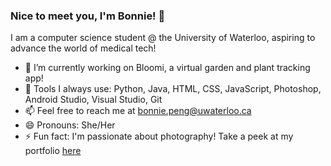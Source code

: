 ### Nice to meet you, I'm Bonnie! 👋

I am a computer science student @ the University of Waterloo, aspiring to advance the world of medical tech!

- 🌱 I’m currently working on Bloomi, a virtual garden and plant tracking app!
- 💬 Tools I always use: Python, Java, HTML, CSS, JavaScript, Photoshop, Android Studio, Visual Studio, Git
- 📫 Feel free to reach me at bonnie.peng@uwaterloo.ca
- 😄 Pronouns: She/Her
- ⚡ Fun fact: I'm passionate about photography! Take a peek at my portfolio [here](https://bonniepeng.com/photography.html)



<!--
**bonniepeng2002/bonniepeng2002** is a ✨ _special_ ✨ repository because its `README.md` (this file) appears on your GitHub profile.

Here are some ideas to get you started:

- 🔭 I’m currently working on ...
- 👯 I’m looking to collaborate on ...
- 🤔 I’m looking for help with ...
-->
